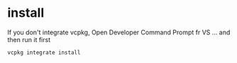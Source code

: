 # install

If you don't integrate vcpkg, Open Developer Command Prompt fr VS ... and then run it first
```
vcpkg integrate install
```
